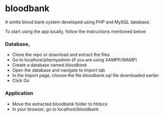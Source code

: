 # bloodbank
A simlle blood bank system developed using PHP and MySQL database.

To start using the app locally, follow the instructions mentioned below

### Database,
- Clone the repo or download and extract the files
- Go to localhost/phpmyadmin (if you are using XAMPP/WAMP)
- Create a database named *bloodbank*
- Open the database and navigate to Import tab
- In the Import page, choose the file *bloodbank.sql* file downloaded earlier
- Click Go

### Application
- Move the extracted *bloodbank* folder to htdocs
- In your browser, go to localhost/bloodbank
